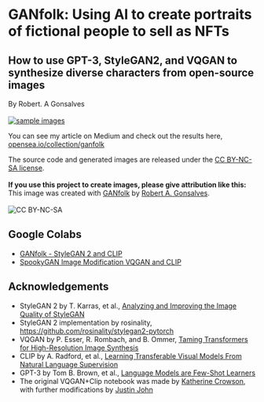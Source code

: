# **GANfolk: Using AI to create portraits of fictional people to sell as NFTs**
## How to use GPT-3, StyleGAN2, and VQGAN to synthesize diverse characters from open-source images

By Robert. A Gonsalves</br></br>
<a href="https://opensea.io/collection/ganfolk">![sample images](https://raw.githubusercontent.com/robgon-art/GANfolk/main/GANfolk%20rect.png)</a>

You can see my article on Medium and check out the results here, [opensea.io/collection/ganfolk](https://opensea.io/collection/ganfolk)

The source code and generated images are released under the [CC BY-NC-SA license](https://creativecommons.org/licenses/by-nc-sa/4.0/).</br></br>
**If you use this project to create images, please give attribution like this:** This image was created with [GANfolk](https://opensea.io/collection/ganfolk) by [Robert A. Gonsalves](https://robgon.medium.com/).</br></br>
![CC BY-NC-SA](https://licensebuttons.net/l/by-sa/4.0/88x31.png)

## Google Colabs
* [GANfolk - StyleGAN 2 and CLIP](https://colab.research.google.com/github/robgon-art/GANfolk/blob/main/GANfolk_StyleGAN_2_and_CLIP.ipynb)
* [SpookyGAN Image Modification VQGAN and CLIP](https://colab.research.google.com/github/robgon-art/SpookyGAN/blob/main/2_SpookyGAN_Image_Modification_VQGAN_and_CLIP.ipynb)

## Acknowledgements
* StyleGAN 2 by T. Karras, et al., [Analyzing and Improving the Image Quality of StyleGAN](https://arxiv.org/pdf/1912.04958.pdf)</br>
* StyleGAN 2 implementation by rosinality, https://github.com/rosinality/stylegan2-pytorch</br>
* VQGAN by P. Esser, R. Rombach, and B. Ommer, [Taming Transformers for High-Resolution Image Synthesis](https://arxiv.org/pdf/2012.09841.pdf)</br>
* CLIP by A. Radford, et al., [Learning Transferable Visual Models From Natural Language Supervision](https://medium.com/r/?url=https%3A%2F%2Fcdn.openai.com%2Fpapers%2FLearning_Transferable_Visual_Models_From_Natural_Language_Supervision.pdf)</br>
* GPT-3 by Tom B. Brown, et al., [Language Models are Few-Shot Learners](https://arxiv.org/pdf/2005.14165.pdf)
* The original VQGAN+Clip notebook was made by [Katherine Crowson](https://github.com/crowsonkb), with further modifications by [Justin John](https://colab.research.google.com/github/justinjohn0306/VQGAN-CLIP/blob/main/VQGAN%2BCLIP_%28z%2Bquantize_method_with_augmentations%2C_user_friendly_interface%29.ipynb#scrollTo=c3d7a8be-73ce-4cee-be70-e21c1210a7a6)
